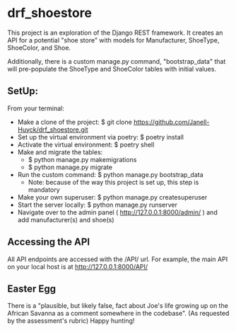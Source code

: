# drf_shoestore

This project is an exploration of the Django REST framework.  It creates an API for a potential "shoe store"
with models for Manufacturer, ShoeType, ShoeColor, and Shoe.  

Additionally, there is a custom manage.py command, "bootstrap_data" that will pre-populate the ShoeType and
ShoeColor tables with initial values.

## SetUp:
From your terminal:

* Make a clone of the project: $ git clone https://github.com/Janell-Huyck/drf_shoestore.git
* Set up the virtual environment via poetry: $ poetry install
* Activate the virtual environment: $ poetry shell
* Make and migrate the tables: 
  * $ python manage.py makemigrations
  * $ python manage.py migrate
* Run the custom command: $ python manage.py bootstrap_data
  * Note: because of the way this project is set up, this step is mandatory
* Make your own superuser: $ python manage.py createsuperuser
* Start the server locally: $ python manage.py runserver
* Navigate over to the admin panel ( http://127.0.0.1:8000/admin/ ) and add manufacturer(s) and shoe(s)

## Accessing the API
All API endpoints are accessed with the /API/ url.  For example, the main API on your local host is at http://127.0.0.1:8000/API/

## Easter Egg
There is a "plausible, but likely false, fact about Joe's life growing up on the African Savanna 
as a comment somewhere in the codebase". (As requested by the assessment's rubric)  Happy hunting!



